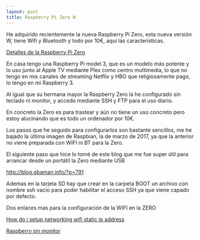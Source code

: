 ```yaml
---
layout: post
title: Raspberry Pi Zero W
---
```


He adquirido recientemente la nueva Raspberry Pi Zero, esta nueva versión W, tiene Wifi y Bluetooth y todo por 10€, aquí las características.

[Detalles de la Raspberry Pi Zero](https://www.raspberrypi.org/blog/raspberry-pi-zero-w-joins-family/)

En casa tengo una Raspberry Pi model 3, que es un modelo más potente y lo uso junto al Apple TV mediante Plex como centro multimedia, lo que no tengo en mis canales de streaming Netflix y HBO que religiosamente pago, lo tengo en mi Raspberry 3.

Al igual que su hermana mayor la Raspberry Zero la he configurado sin teclado ni monitor, y accedo mediante SSH y FTP para el uso diario.

En concreto la Zero es para trastear y aún no tiene un uso concreto pero estoy alucinando que es todo un ordenador por 10€.

Los pasos que he seguido para configurarlos son bastante sencillos, me he bajado la última imagen de Raspbian, la de marzo de 2017, ya que la anterior no viene preparada con WIFI ni BT para la Zero.

El siguiente paso que hice lo tomé de este blog que me fue super útil para arrancar desde un portátil la Zero mediante USB

http://blog.gbaman.info/?p=791

Ademas en la tarjeta SD hay que crear en la carpeta BOOT un archivo con nombre ssh vacío para poder habilitar el acceso SSH ya que viene capado por defecto.

Dos enlaces mas para la configuración de la WIFI en la ZERO

[How do i setup networking wifi static ip address](http://raspberrypi.stackexchange.com/questions/37920/how-do-i-set-up-networking-wifi-static-ip-address/37921#37921)

[Raspberry sin monitor](http://caffinc.github.io/2016/12/raspberry-pi-3-headless/)

